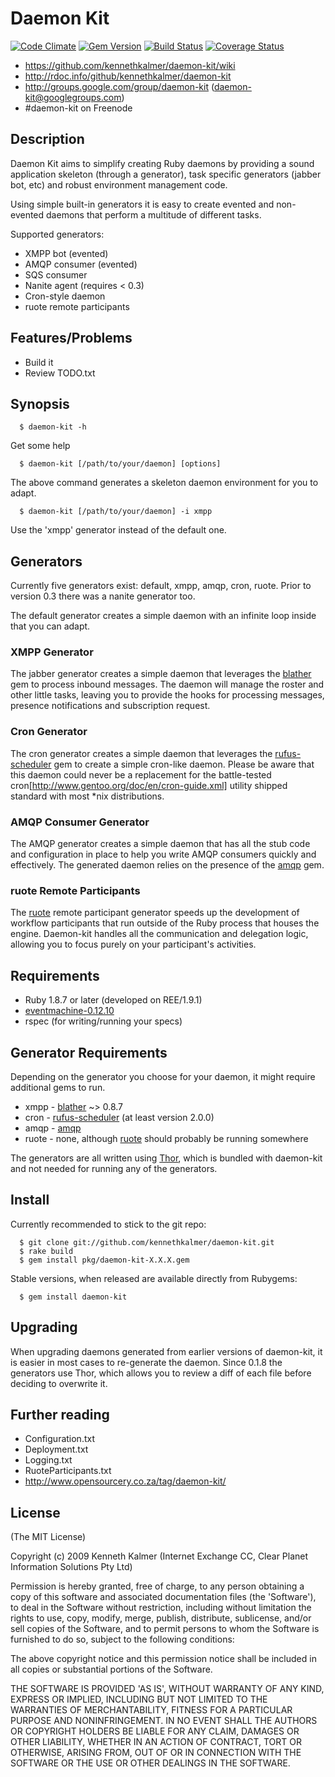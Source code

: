 # Daemon Kit

[![Code Climate](https://codeclimate.com/github/kennethkalmer/daemon-kit.png)](https://codeclimate.com/github/kennethkalmer/daemon-kit)
[![Gem Version](https://badge.fury.io/rb/daemon-kit.png)](http://badge.fury.io/rb/daemon-kit)
[![Build Status](https://travis-ci.org/kennethkalmer/daemon-kit.png)](https://travis-ci.org/kennethkalmer/daemon-kit)
[![Coverage Status](https://coveralls.io/repos/kennethkalmer/daemon-kit/badge.png)](https://coveralls.io/r/kennethkalmer/daemon-kit)

* https://github.com/kennethkalmer/daemon-kit/wiki
* http://rdoc.info/github/kennethkalmer/daemon-kit
* http://groups.google.com/group/daemon-kit (daemon-kit@googlegroups.com)
* \#daemon-kit on Freenode

## Description

Daemon Kit aims to simplify creating Ruby daemons by providing a sound application skeleton (through a generator), task specific generators (jabber bot, etc) and robust environment management code.

Using simple built-in generators it is easy to create evented and non-evented daemons that perform a multitude of different tasks.

Supported generators:

* XMPP bot (evented)
* AMQP consumer (evented)
* SQS consumer
* Nanite agent (requires < 0.3)
* Cron-style daemon
* ruote remote participants

## Features/Problems

* Build it
* Review TODO.txt

## Synopsis

```
  $ daemon-kit -h
```

Get some help

```
  $ daemon-kit [/path/to/your/daemon] [options]
```

The above command generates a skeleton daemon environment for you to adapt.

```
  $ daemon-kit [/path/to/your/daemon] -i xmpp
```

Use the 'xmpp' generator instead of the default one.

## Generators

Currently five generators exist: default, xmpp, amqp, cron, ruote. Prior to version 0.3 there was a nanite generator too.

The default generator creates a simple daemon with an infinite loop inside that you can adapt.

### XMPP Generator

The jabber generator creates a simple daemon that leverages the [blather](http://blather.squishtech.com/) gem to process inbound messages. The daemon will manage the roster and other little tasks, leaving you to provide the hooks for processing messages, presence notifications and subscription request.

### Cron Generator

The cron generator creates a simple daemon that leverages the [rufus-scheduler](http://github.com/jmettraux/rufus-scheduler) gem to create a simple cron-like daemon. Please be aware that this daemon could never be a replacement for the battle-tested cron[http://www.gentoo.org/doc/en/cron-guide.xml] utility shipped standard with most *nix distributions.

### AMQP Consumer Generator

The AMQP generator creates a simple daemon that has all the stub code and configuration in place to help you write AMQP consumers quickly and effectively. The generated daemon relies on the presence of the [amqp](http://github.com/ruby-amqp/amqp) gem.

### ruote Remote Participants

The [ruote](http://openwfe.rubyforge.org) remote participant generator speeds up the development of workflow participants that run outside of the Ruby process that houses the engine. Daemon-kit handles all the communication and delegation logic, allowing you to focus purely on your participant's activities.

## Requirements

* Ruby 1.8.7 or later (developed on REE/1.9.1)
* [eventmachine-0.12.10](http://rubyeventmachine.com)
* rspec (for writing/running your specs)

## Generator Requirements

Depending on the generator you choose for your daemon, it might require additional gems to run.

* xmpp - [blather](http://blather.squishtech.com/) ~> 0.8.7
* cron - [rufus-scheduler](http://github.com/jmettraux/rufus-scheduler) (at least version 2.0.0)
* amqp - [amqp](http://github.com/tmm1/amqp)
* ruote - none, although [ruote](http://openwfe.rubyforge.org) should probably be running somewhere

The generators are all written using [Thor](http://rdoc.info/rdoc/wycats/thor), which is bundled with daemon-kit and not needed for running any of the generators.

## Install

Currently recommended to stick to the git repo:

```
  $ git clone git://github.com/kennethkalmer/daemon-kit.git
  $ rake build
  $ gem install pkg/daemon-kit-X.X.X.gem
```

Stable versions, when released are available directly from Rubygems:

```
  $ gem install daemon-kit
```

## Upgrading

When upgrading daemons generated from earlier versions of daemon-kit, it is easier in most cases to re-generate the daemon. Since 0.1.8 the generators use Thor, which allows you to review a diff of each file before deciding to overwrite it.

## Further reading

* Configuration.txt
* Deployment.txt
* Logging.txt
* RuoteParticipants.txt
* http://www.opensourcery.co.za/tag/daemon-kit/

## License

(The MIT License)

Copyright (c) 2009 Kenneth Kalmer (Internet Exchange CC, Clear Planet Information Solutions Pty Ltd)

Permission is hereby granted, free of charge, to any person obtaining
a copy of this software and associated documentation files (the
'Software'), to deal in the Software without restriction, including
without limitation the rights to use, copy, modify, merge, publish,
distribute, sublicense, and/or sell copies of the Software, and to
permit persons to whom the Software is furnished to do so, subject to
the following conditions:

The above copyright notice and this permission notice shall be
included in all copies or substantial portions of the Software.

THE SOFTWARE IS PROVIDED 'AS IS', WITHOUT WARRANTY OF ANY KIND,
EXPRESS OR IMPLIED, INCLUDING BUT NOT LIMITED TO THE WARRANTIES OF
MERCHANTABILITY, FITNESS FOR A PARTICULAR PURPOSE AND NONINFRINGEMENT.
IN NO EVENT SHALL THE AUTHORS OR COPYRIGHT HOLDERS BE LIABLE FOR ANY
CLAIM, DAMAGES OR OTHER LIABILITY, WHETHER IN AN ACTION OF CONTRACT,
TORT OR OTHERWISE, ARISING FROM, OUT OF OR IN CONNECTION WITH THE
SOFTWARE OR THE USE OR OTHER DEALINGS IN THE SOFTWARE.
